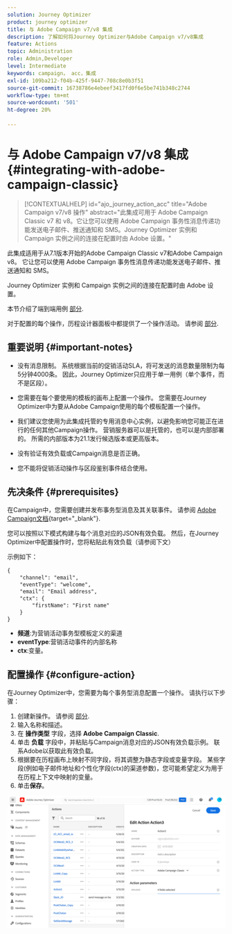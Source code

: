 ```yaml
---
solution: Journey Optimizer
product: journey optimizer
title: 与 Adobe Campaign v7/v8 集成
description: 了解如何将Journey Optimizer与Adobe Campaign v7/v8集成
feature: Actions
topic: Administration
role: Admin,Developer
level: Intermediate
keywords: campaign， acc，集成
exl-id: 109ba212-f04b-425f-9447-708c8e0b3f51
source-git-commit: 16738786e4ebeef3417fd0f6e5be741b348c2744
workflow-type: tm+mt
source-wordcount: '501'
ht-degree: 20%

---
```


# 与 Adobe Campaign v7/v8 集成 {#integrating-with-adobe-campaign-classic}

>[!CONTEXTUALHELP]
>id="ajo_journey_action_acc"
>title="Adobe Campaign v7/v8 操作"
>abstract="此集成可用于 Adobe Campaign Classic v7 和 v8。它让您可以使用 Adobe Campaign 事务性消息传递功能发送电子邮件、推送通知和 SMS。Journey Optimizer 实例和 Campaign 实例之间的连接在配置时由 Adobe 设置。"

此集成适用于从7.1版本开始的Adobe Campaign Classic v7和Adobe Campaign v8。 它让您可以使用 Adobe Campaign 事务性消息传递功能发送电子邮件、推送通知和 SMS。

Journey Optimizer 实例和 Campaign 实例之间的连接在配置时由 Adobe 设置。

本节介绍了端到端用例 [部分](../building-journeys/ajo-ac.md).

对于配置的每个操作，历程设计器面板中都提供了一个操作活动。 请参阅 [部分](../building-journeys/using-adobe-campaign-classic.md).

## 重要说明 {#important-notes}

* 没有消息限制。 系统根据当前的促销活动SLA，将可发送的消息数量限制为每5分钟4000条。 因此，Journey Optimizer只应用于单一用例（单个事件，而不是区段）。

* 您需要在每个要使用的模板的画布上配置一个操作。 您需要在Journey Optimizer中为要从Adobe Campaign使用的每个模板配置一个操作。

* 我们建议您使用为此集成托管的专用消息中心实例，以避免影响您可能正在进行的任何其他Campaign操作。 营销服务器可以是托管的，也可以是内部部署的。 所需的内部版本为21.1发行候选版本或更高版本。

* 没有验证有效负载或Campaign消息是否正确。

* 您不能将促销活动操作与区段鉴别事件结合使用。

## 先决条件 {#prerequisites}

在Campaign中，您需要创建并发布事务型消息及其关联事件。 请参阅 [Adobe Campaign文档](https://experienceleague.adobe.com/docs/campaign-classic/using/transactional-messaging/introduction/about-transactional-messaging.html#transactional-messaging){target="_blank"}.

您可以按照以下模式构建与每个消息对应的JSON有效负载。 然后，在Journey Optimizer中配置操作时，您将粘贴此有效负载（请参阅下文）

示例如下：

```
{
    "channel": "email",
    "eventType": "welcome",
    "email": "Email address",
    "ctx": {
        "firstName": "First name"
    }
}
```

* **频道**:为营销活动事务型模板定义的渠道
* **eventType**:营销活动事件的内部名称
* **ctx**:变量。

## 配置操作 {#configure-action}

在Journey Optimizer中，您需要为每个事务型消息配置一个操作。 请执行以下步骤：

1. 创建新操作。 请参阅 [部分](../action/action.md).
1. 输入名称和描述。
1. 在 **操作类型** 字段，选择 **Adobe Campaign Classic**.
1. 单击 **负载** 字段中，并粘贴与Campaign消息对应的JSON有效负载示例。 联系Adobe以获取此有效负载。
1. 根据要在历程画布上映射不同字段，将其调整为静态字段或变量字段。 某些字段(例如电子邮件地址和个性化字段(ctx)的渠道参数)，您可能希望定义为用于在历程上下文中映射的变量。
1. 单击&#x200B;**保存**。

![](assets/accintegration1.png)
